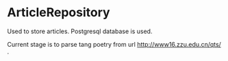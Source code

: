 # ArticleRepository
Used to store articles.
Postgresql database is used.

Current stage is to parse tang poetry from url http://www16.zzu.edu.cn/qts/ .
